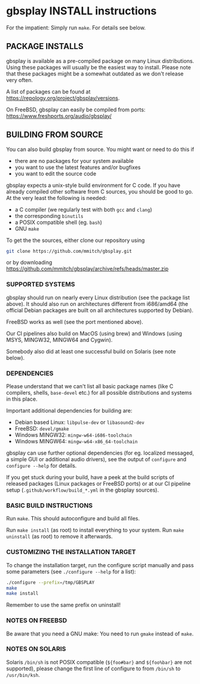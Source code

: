 
# gbsplay INSTALL instructions

For the impatient: Simply run `make`.  For details see below.

## PACKAGE INSTALLS

gbsplay is available as a pre-compiled package on many Linux
distributions.  Using these packages will usually be the easiest way
to install.  Please note that these packages might be a somewhat
outdated as we don't release very often.

A list of packages can be found at
<https://repology.org/project/gbsplay/versions>.

On FreeBSD, gbsplay can easily be compiled from ports:
<https://www.freshports.org/audio/gbsplay/>

## BUILDING FROM SOURCE

You can also build gbsplay from source.
You might want or need to do this if

- there are no packages for your system available
- you want to use the latest features and/or bugfixes
- you want to edit the source code

gbsplay expects a unix-style build environment for C code.  If you
have already compiled other software from C sources, you should be
good to go.  At the very least the following is needed:

- a C compiler (we regularly test with both `gcc` and `clang`)
- the corresponding `binutils`
- a POSIX compatible shell (eg. `bash`)
- GNU `make`

To get the the sources, either clone our repository using

```sh
git clone https://github.com/mmitch/gbsplay.git
```

or by downloading <https://github.com/mmitch/gbsplay/archive/refs/heads/master.zip>

### SUPPORTED SYSTEMS

gbsplay should run on nearly every Linux distribution (see the package
list above).  It should also run on architectures different from
i686/amd64 (the official Debian packages are built on all
architectures supported by Debian).

FreeBSD works as well (see the port mentioned above).

Our CI pipelines also build on MacOS (using brew) and Windows (using
MSYS, MINGW32, MINGW64 and Cygwin).

Somebody also did at least one successful build on Solaris (see note below).

### DEPENDENCIES

Please understand that we can't list all basic package names (like C
compilers, shells, `base-devel` etc.) for all possible distributions
and systems in this place.

Important additional dependencies for building are:

- Debian based Linux: `libpulse-dev` or `libasound2-dev`
- FreeBSD: `devel/gmake`
- Windows MINGW32: `mingw-w64-i686-toolchain`
- Windows MINGW64: `mingw-w64-x86_64-toolchain`

gbsplay can use further optional dependencies (for eg. localized
messaged, a simple GUI or additional audio drivers), see the output of
`configure` and `configure --help` for details.

If you get stuck during your build, have a peek at the build scripts
of released packages (Linux packages or FreeBSD ports) or at our CI
pipeline setup (`.github/workflow/build_*.yml` in the gbsplay
sources).

### BASIC BUILD INSTRUCTIONS

Run `make`.  This should autoconfigure and build all files.

Run `make install` (as root) to install everything to your system.
Run `make uninstall` (as root) to remove it afterwards.

### CUSTOMIZING THE INSTALLATION TARGET

To change the installation target, run the configure script manually
and pass some parameters (see `./configure --help` for a list):

```sh
./configure --prefix=/tmp/GBSPLAY
make
make install
```

Remember to use the same prefix on uninstall!

### NOTES ON FREEBSD

Be aware that you need a GNU make: You need to run `gmake` instead of `make`.

### NOTES ON SOLARIS

Solaris `/bin/sh` is not POSIX compatible (`${foo#bar}` and `${foo%bar}` are
not supported), please change the first line of configure to from `/bin/sh`
to `/usr/bin/ksh`.
